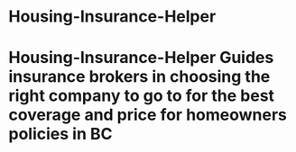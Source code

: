 # Housing-Insurance-Helper
# Housing-Insurance-Helper Guides insurance brokers in choosing the right company to go to for the best coverage and price for homeowners policies in BC
